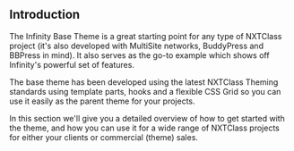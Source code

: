 ## Introduction

The Infinity Base Theme is a great starting point for any type of NXTClass project
(it's also developed with MultiSite networks, BuddyPress and BBPress in mind).
It also serves as the go-to example which shows off Infinity's powerful set of features.

The base theme has been developed using the latest NXTClass Theming standards using
template parts, hooks and a flexible CSS Grid so you can use it easily as the parent
theme for your projects. 

In this section we'll give you a detailed overview of how to get started with the theme,
and how you can use it for a wide range of NXTClass projects for either your clients or
commercial (theme) sales.